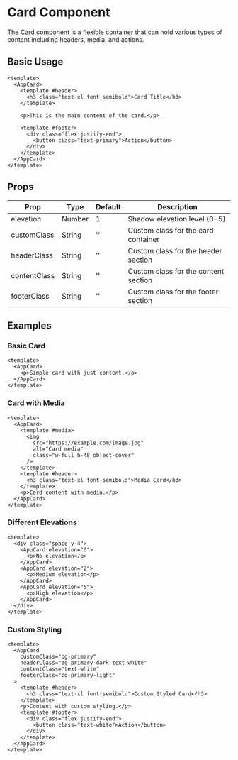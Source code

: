 # Card Component

The Card component is a flexible container that can hold various types of content including headers, media, and actions.

## Basic Usage

```vue
<template>
  <AppCard>
    <template #header>
      <h3 class="text-xl font-semibold">Card Title</h3>
    </template>
    
    <p>This is the main content of the card.</p>
    
    <template #footer>
      <div class="flex justify-end">
        <button class="text-primary">Action</button>
      </div>
    </template>
  </AppCard>
</template>
```

## Props

| Prop | Type | Default | Description |
|------|------|---------|-------------|
| elevation | Number | 1 | Shadow elevation level (0-5) |
| customClass | String | '' | Custom class for the card container |
| headerClass | String | '' | Custom class for the header section |
| contentClass | String | '' | Custom class for the content section |
| footerClass | String | '' | Custom class for the footer section |

## Examples

### Basic Card

```vue
<template>
  <AppCard>
    <p>Simple card with just content.</p>
  </AppCard>
</template>
```

### Card with Media

```vue
<template>
  <AppCard>
    <template #media>
      <img
        src="https://example.com/image.jpg"
        alt="Card media"
        class="w-full h-48 object-cover"
      />
    </template>
    <template #header>
      <h3 class="text-xl font-semibold">Media Card</h3>
    </template>
    <p>Card content with media.</p>
  </AppCard>
</template>
```

### Different Elevations

```vue
<template>
  <div class="space-y-4">
    <AppCard elevation="0">
      <p>No elevation</p>
    </AppCard>
    <AppCard elevation="2">
      <p>Medium elevation</p>
    </AppCard>
    <AppCard elevation="5">
      <p>High elevation</p>
    </AppCard>
  </div>
</template>
```

### Custom Styling

```vue
<template>
  <AppCard
    customClass="bg-primary"
    headerClass="bg-primary-dark text-white"
    contentClass="text-white"
    footerClass="bg-primary-light"
  >
    <template #header>
      <h3 class="text-xl font-semibold">Custom Styled Card</h3>
    </template>
    <p>Content with custom styling.</p>
    <template #footer>
      <div class="flex justify-end">
        <button class="text-white">Action</button>
      </div>
    </template>
  </AppCard>
</template>
```
